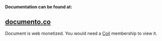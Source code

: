 #### Documentation can be found at:
## [documento.co](https://documento.co/5ec5a3f12816358d01ad55be)
Document is web monetized. You would need a [Coil](https://coil.com/) membership to view it.